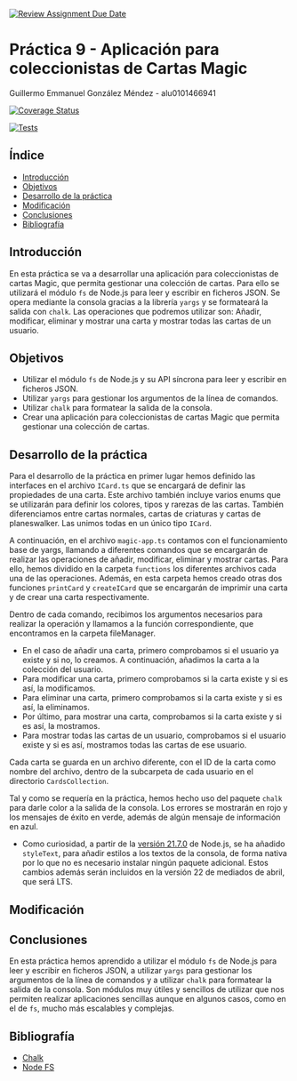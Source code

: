 [![Review Assignment Due Date](https://classroom.github.com/assets/deadline-readme-button-24ddc0f5d75046c5622901739e7c5dd533143b0c8e959d652212380cedb1ea36.svg)](https://classroom.github.com/a/T5K9tzcv)

# Práctica 9 - Aplicación para coleccionistas de Cartas Magic

Guillermo Emmanuel González Méndez - alu0101466941

[![Coverage Status](https://coveralls.io/repos/github/ULL-ESIT-INF-DSI-2324/ull-esit-inf-dsi-23-24-prct09-filesystem-magic-app-GARTOLO/badge.svg?branch=main)](https://coveralls.io/github/ULL-ESIT-INF-DSI-2324/ull-esit-inf-dsi-23-24-prct09-filesystem-magic-app-GARTOLO?branch=main)

[![Tests](https://github.com/ULL-ESIT-INF-DSI-2324/ull-esit-inf-dsi-23-24-prct09-filesystem-magic-app-GARTOLO/actions/workflows/node.js.yml/badge.svg)](https://github.com/ULL-ESIT-INF-DSI-2324/ull-esit-inf-dsi-23-24-prct09-filesystem-magic-app-GARTOLO/actions/workflows/node.js.yml)


## Índice

- [Introducción](#introducción)
- [Objetivos](#objetivos)
- [Desarrollo de la práctica](#desarrollo-de-la-práctica)
- [Modificación](#modificación)
- [Conclusiones](#conclusiones)
- [Bibliografía](#bibliografía)

## Introducción
En esta práctica se va a desarrollar una aplicación para coleccionistas de cartas Magic, que permita gestionar una colección de cartas. Para ello se utilizará el módulo `fs` de Node.js para leer y escribir en ficheros JSON. Se opera mediante la consola gracias a la librería `yargs` y se formateará la salida con `chalk`. Las operaciones que podremos utilizar son: Añadir, modificar, eliminar y mostrar una carta y mostrar todas las cartas de un usuario. 

## Objetivos
- Utilizar el módulo `fs` de Node.js y su API síncrona para leer y escribir en ficheros JSON.
- Utilizar `yargs` para gestionar los argumentos de la línea de comandos.
- Utilizar `chalk` para formatear la salida de la consola.
- Crear una aplicación para coleccionistas de cartas Magic que permita gestionar una colección de cartas.

## Desarrollo de la práctica
Para el desarrollo de la práctica en primer lugar hemos definido las interfaces en el archivo `ICard.ts` que se encargará de definir las propiedades de una carta. Este archivo también incluye varios enums que se utilizarán para definir los colores, tipos y rarezas de las cartas. También diferenciamos entre cartas normales, cartas de criaturas y cartas de planeswalker. Las unimos todas en un único tipo `ICard`.

A continuación, en el archivo `magic-app.ts` contamos con el funcionamiento base de yargs, llamando a diferentes comandos que se encargarán de realizar las operaciones de añadir, modificar, eliminar y mostrar cartas. Para ello, hemos dividido en la carpeta `functions` los diferentes archivos cada una de las operaciones. Además, en esta carpeta hemos creado otras dos funciones `printCard` y `createICard` que se encargarán de imprimir una carta y de crear una carta respectivamente.

Dentro de cada comando, recibimos los argumentos necesarios para realizar la operación y llamamos a la función correspondiente, que encontramos en la carpeta fileManager. 
- En el caso de añadir una carta, primero comprobamos si el usuario ya existe y si no, lo creamos. A continuación, añadimos la carta a la colección del usuario.
- Para modificar una carta, primero comprobamos si la carta existe y si es así, la modificamos. 
- Para eliminar una carta, primero comprobamos si la carta existe y si es así, la eliminamos. 
- Por último, para mostrar una carta, comprobamos si la carta existe y si es así, la mostramos.
- Para mostrar todas las cartas de un usuario, comprobamos si el usuario existe y si es así, mostramos todas las cartas de ese usuario.

Cada carta se guarda en un archivo diferente, con el ID de la carta como nombre del archivo, dentro de la subcarpeta de cada usuario en el directorio `CardsCollection`.

Tal y como se requería en la práctica, hemos hecho uso del paquete `chalk` para darle color a la salida de la consola. Los errores se mostrarán en rojo y los mensajes de éxito en verde, además de algún mensaje de información en azul. 

- Como curiosidad, a partir de la [versión 21.7.0](https://nodejs.org/en/blog/release/v21.7.0) de Node.js, se ha añadido `styleText`, para añadir estilos a los textos de la consola, de forma nativa por lo que no es necesario instalar ningún paquete adicional. Estos cambios además serán incluidos en la versión 22 de mediados de abril, que será LTS.

## Modificación

## Conclusiones
En esta práctica hemos aprendido a utilizar el módulo `fs` de Node.js para leer y escribir en ficheros JSON, a utilizar `yargs` para gestionar los argumentos de la línea de comandos y a utilizar `chalk` para formatear la salida de la consola. Son módulos muy útiles y sencillos de utilizar que nos permiten realizar aplicaciones sencillas aunque en algunos casos, como en el de `fs`, mucho más escalables y complejas.

## Bibliografía
- [Chalk](https://www.npmjs.com/package/chalk)
- [Node FS](https://nodejs.org/docs/latest/api/fs.html)